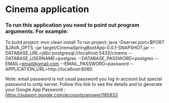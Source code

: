 # Cinema application

### To run this application you need to point out program arguments. For example:
To build project: mvn clean install
To run project: java -Dserver.port=$PORT $JAVA_OPTS -jar target/CinemaSpringBootApp-0.0.1-SNAPSHOT.jar 
        --DATABASE_URL=jdbc:postgresql://localhost:5432/cinema 
        --DATABASE_USERNAME=postgres
        --DATABASE_PASSWORD=postgres
        --EMAIL=email@gmail.com 
        --EMAIL_PASSWORD=password 
        --APPLICATION_URL=http://localhost:8080

Note: email password is not usual password you log in account but special password to smtp server.
Follow this link to see the details and to generate your Google App Password : https://support.google.com/accounts/answer/185833